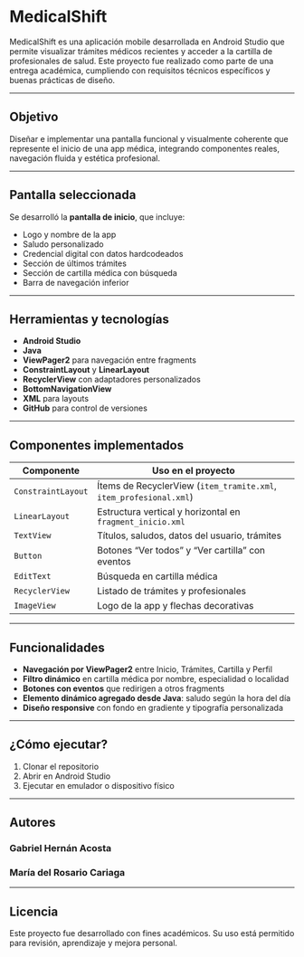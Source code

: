 # MedicalShift

MedicalShift es una aplicación mobile desarrollada en Android Studio que permite visualizar trámites médicos recientes y acceder a la cartilla de profesionales de salud. Este proyecto fue realizado como parte de una entrega académica, cumpliendo con requisitos técnicos específicos y buenas prácticas de diseño.

---

## Objetivo

Diseñar e implementar una pantalla funcional y visualmente coherente que represente el inicio de una app médica, integrando componentes reales, navegación fluida y estética profesional.

---

## Pantalla seleccionada


Se desarrolló la **pantalla de inicio**, que incluye:

- Logo y nombre de la app
- Saludo personalizado
- Credencial digital con datos hardcodeados
- Sección de últimos trámites
- Sección de cartilla médica con búsqueda
- Barra de navegación inferior

---

## Herramientas y tecnologías

- **Android Studio**
- **Java**
- **ViewPager2** para navegación entre fragments
- **ConstraintLayout** y **LinearLayout**
- **RecyclerView** con adaptadores personalizados
- **BottomNavigationView**
- **XML** para layouts
- **GitHub** para control de versiones

---

## Componentes implementados

| Componente         | Uso en el proyecto                            |
|--------------------|-----------------------------------------------|
| `ConstraintLayout` | Ítems de RecyclerView (`item_tramite.xml`, `item_profesional.xml`) |
| `LinearLayout`     | Estructura vertical y horizontal en `fragment_inicio.xml` |
| `TextView`         | Títulos, saludos, datos del usuario, trámites |
| `Button`           | Botones “Ver todos” y “Ver cartilla” con eventos |
| `EditText`         | Búsqueda en cartilla médica                   |
| `RecyclerView`     | Listado de trámites y profesionales           |
| `ImageView`        | Logo de la app y flechas decorativas          |

---

## Funcionalidades

- **Navegación por ViewPager2** entre Inicio, Trámites, Cartilla y Perfil
- **Filtro dinámico** en cartilla médica por nombre, especialidad o localidad
- **Botones con eventos** que redirigen a otros fragments
- **Elemento dinámico agregado desde Java**: saludo según la hora del día
- **Diseño responsive** con fondo en gradiente y tipografía personalizada

---

## ¿Cómo ejecutar?

1. Clonar el repositorio
2. Abrir en Android Studio
3. Ejecutar en emulador o dispositivo físico

---

## Autores

### **Gabriel Hernán Acosta**

### **María del Rosario Cariaga**


---

## Licencia

Este proyecto fue desarrollado con fines académicos. Su uso está permitido para revisión, aprendizaje y mejora personal.
